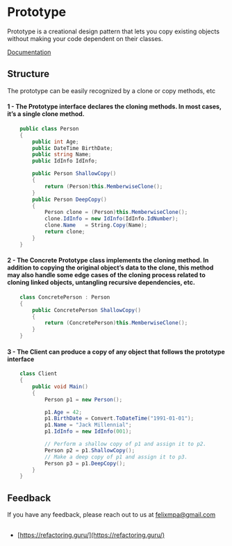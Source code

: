 ﻿# Prototype

Prototype is a creational design pattern that lets you copy existing objects without making your code dependent on their classes.

[Documentation](https://refactoring.guru/design-patterns)

## Structure

The prototype can be easily recognized by a clone or copy methods, etc

#### 1  - The Prototype interface declares the cloning methods. In most cases, it’s a single clone method.

```csharp
    public class Person
    {
        public int Age;
        public DateTime BirthDate;
        public string Name;
        public IdInfo IdInfo;

        public Person ShallowCopy()
        {
            return (Person)this.MemberwiseClone();
        }
        public Person DeepCopy()
        {
            Person clone = (Person)this.MemberwiseClone();
            clone.IdInfo = new IdInfo(IdInfo.IdNumber);
            clone.Name   = String.Copy(Name);
            return clone;
        }
    }
```

#### 2  - The Concrete Prototype class implements the cloning method. In addition to copying the original object’s data to the clone, this method may also handle some edge cases of the cloning process related to cloning linked objects, untangling recursive dependencies, etc.

```csharp
    class ConcretePerson : Person
    {
        public ConcretePerson ShallowCopy()
        {
            return (ConcretePerson)this.MemberwiseClone();
        }
    }
```

#### 3  - The Client can produce a copy of any object that follows the prototype interface

```csharp
    class Client
    {
        public void Main()
        {
            Person p1 = new Person();

            p1.Age = 42;
            p1.BirthDate = Convert.ToDateTime("1991-01-01");
            p1.Name = "Jack Millennial";
            p1.IdInfo = new IdInfo(001);

            // Perform a shallow copy of p1 and assign it to p2.
            Person p2 = p1.ShallowCopy();
            // Make a deep copy of p1 and assign it to p3.
            Person p3 = p1.DeepCopy();
        }
    }
```

## Feedback

If you have any feedback, please reach out to us at felixmpa@gmail.com

## 

- [https://refactoring.guru/](https://refactoring.guru/)

